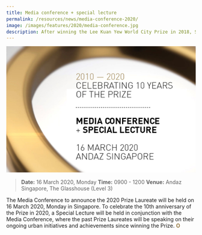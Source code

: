 ```yaml
---
title: Media conference + special lecture
permalink: /resources/news/media-conference-2020/
image: /images/features/2020/media-conference.jpg
description: After winning the Lee Kuan Yew World City Prize in 2018, Seoul in South Korea is going full speed ahead with new and ongoing urban regeneration initiatives to tackle emerging challenges. From innovative interventions to dampen rising housing prices, to a grand plan for greenery, Seoul is on a path to a safe and sustainable future.
---
```


![Media Conference](/images/features/2020/media-conference.jpg/)

> **Date:** 16 March 2020, Monday
> **Time:** 0900 - 1200
> **Venue:** Andaz Singapore, The Glasshouse (Level 3)

The Media Conference to announce the 2020 Prize Laureate will be held on 16 March 2020, Monday in Singapore. To celebrate the 10th anniversary of the Prize in 2020, a Special Lecture will be held in conjunction with the Media Conference, where the past Prize Laureates will be speaking on their ongoing urban initiatives and achievements since winning the Prize. **<font color="#967942">O</font>**
